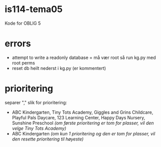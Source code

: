 # is114-tema05
Kode for OBLIG 5

# errors
- attempt to write a readonly database = må vær root så run kg.py med root perms
- reset db heilt nederst i kg.py (er kommentert)

# prioritering
separer "," slik for prioritering:
- ABC Kindergarten, Tiny Tots Academy, Giggles and Grins Childcare, Playful Pals Daycare, 123 Learning Center, Happy Days Nursery, Sunshine Preschool _(om første prioritering er tom for plasser, vil den velge Tiny Tots Academy)_
- ABC Kindergarten _(om kun 1 prioritering og den er tom for plasser, vil den resette prioritering til høyeste)_
